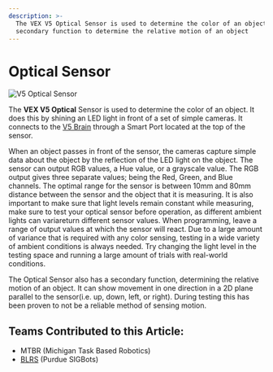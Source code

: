 ```yaml
---
description: >-
  The VEX V5 Optical Sensor is used to determine the color of an object and has
  secondary function to determine the relative motion of an object
---
```


# Optical Sensor

![V5 Optical Sensor](https://www.vexrobotics.com/media/catalog/product/cache/d64bdfbef0647162ce6500508a887a85/2/7/276-7043.jpg)

The **VEX V5 Optical** Sensor is used to determine the color of an object. It does this by shining an LED light in front of a set of simple cameras. It connects to the [V5 Brain](../../vex-electronics/vex-v5-brain/) through a Smart Port located at the top of the sensor.

When an object passes in front of the sensor, the cameras capture simple data about the object by the reflection of the LED light on the object. The sensor can output RGB values, a Hue value, or a grayscale value. The RGB output gives three separate values; being the Red, Green, and Blue channels. The optimal range for the sensor is between 10mm and 80mm distance between the sensor and the object that it is measuring. It is also important to make sure that light levels remain constant while measuring, make sure to test your optical sensor before operation, as different ambient lights can variareturn different sensor values. When programming, leave a range of output values at which the sensor will react. Due to a large amount of variance that is required with any color sensing, testing in a wide variety of ambient conditions is always needed. Try changing the light level in the testing space and running a large amount of trials with real-world conditions.

The Optical Sensor also has a secondary function, determining the relative motion of an object. It can show movement in one direction in a 2D plane parallel to the sensor(i.e. up, down, left, or right). During testing this has been proven to not be a reliable method of sensing motion.

## Teams Contributed to this Article:

* MTBR (Michigan Task Based Robotics)
* [BLRS](https://purduesigbots.com) (Purdue SIGBots)
